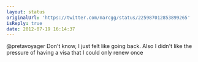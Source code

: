 ```yaml
---
layout: status
originalUrl: 'https://twitter.com/marcgg/status/225987012853899265'
isReply: true
date: 2012-07-19 16:14:37
---
```


@pretavoyager Don't know, I just felt like going back. Also I didn't like the pressure of having a visa that I could only renew once

